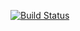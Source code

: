 [![Build Status](https://travis-ci.org/jimsimon/gson-provider.svg?branch=master)](https://travis-ci.org/jimsimon/gson-provider)
